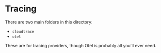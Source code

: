 # Tracing

There are two main folders in this directory:
- `cloudtrace`
- `otel`

These are for tracing providers, though Otel is probably all you'll ever need.